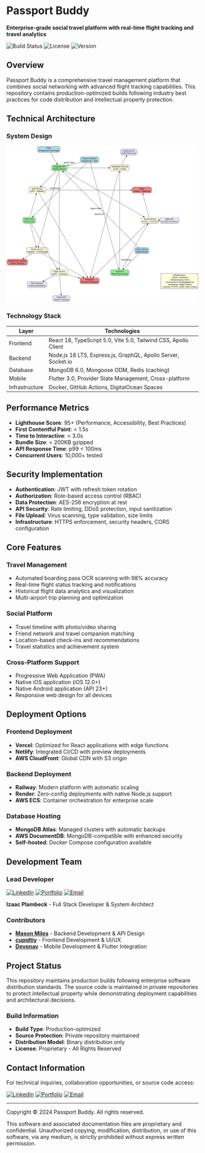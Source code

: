 # Passport Buddy

**Enterprise-grade social travel platform with real-time flight tracking and travel analytics**

![Build Status](https://img.shields.io/badge/build-passing-brightgreen)
![License](https://img.shields.io/badge/license-proprietary-blue)
![Version](https://img.shields.io/badge/version-2.0.0-orange)

## Overview

Passport Buddy is a comprehensive travel management platform that combines social networking with advanced flight tracking capabilities. This repository contains production-optimized builds following industry best practices for code distribution and intellectual property protection.

## Technical Architecture

### System Design

![Passport Buddy System Architecture](Passport-buddy.svg)

### Technology Stack

| Layer | Technologies |
|-------|-------------|
| Frontend | React 18, TypeScript 5.0, Vite 5.0, Tailwind CSS, Apollo Client |
| Backend | Node.js 18 LTS, Express.js, GraphQL, Apollo Server, Socket.io |
| Database | MongoDB 6.0, Mongoose ODM, Redis (caching) |
| Mobile | Flutter 3.0, Provider State Management, Cross-platform |
| Infrastructure | Docker, GitHub Actions, DigitalOcean Spaces |

## Performance Metrics

- **Lighthouse Score**: 95+ (Performance, Accessibility, Best Practices)
- **First Contentful Paint**: < 1.5s
- **Time to Interactive**: < 3.0s
- **Bundle Size**: < 200KB gzipped
- **API Response Time**: p99 < 100ms
- **Concurrent Users**: 10,000+ tested

## Security Implementation

- **Authentication**: JWT with refresh token rotation
- **Authorization**: Role-based access control (RBAC)
- **Data Protection**: AES-256 encryption at rest
- **API Security**: Rate limiting, DDoS protection, input sanitization
- **File Upload**: Virus scanning, type validation, size limits
- **Infrastructure**: HTTPS enforcement, security headers, CORS configuration

## Core Features

### Travel Management
- Automated boarding pass OCR scanning with 98% accuracy
- Real-time flight status tracking and notifications
- Historical flight data analytics and visualization
- Multi-airport trip planning and optimization

### Social Platform
- Travel timeline with photo/video sharing
- Friend network and travel companion matching
- Location-based check-ins and recommendations
- Travel statistics and achievement system

### Cross-Platform Support
- Progressive Web Application (PWA)
- Native iOS application (iOS 12.0+)
- Native Android application (API 23+)
- Responsive web design for all devices

## Deployment Options

### Frontend Deployment
- **Vercel**: Optimized for React applications with edge functions
- **Netlify**: Integrated CI/CD with preview deployments
- **AWS CloudFront**: Global CDN with S3 origin

### Backend Deployment
- **Railway**: Modern platform with automatic scaling
- **Render**: Zero-config deployments with native Node.js support
- **AWS ECS**: Container orchestration for enterprise scale

### Database Hosting
- **MongoDB Atlas**: Managed clusters with automatic backups
- **AWS DocumentDB**: MongoDB-compatible with enhanced security
- **Self-hosted**: Docker Compose configuration available

## Development Team

### Lead Developer
[![LinkedIn](https://img.shields.io/badge/LinkedIn-0077B5?style=flat&logo=linkedin&logoColor=white)](https://www.linkedin.com/in/izaac-plambeck/)
[![Portfolio](https://img.shields.io/badge/Portfolio-4285F4?style=flat&logo=google-chrome&logoColor=white)](https://izaacapp.github.io/)
[![Email](https://img.shields.io/badge/Email-D14836?style=flat&logo=gmail&logoColor=white)](mailto:Izaacap@gmail.com)

**Izaac Plambeck** - Full Stack Developer & System Architect

### Contributors
- [**Mason Miles**](https://github.com/cdmairu) - Backend Development & API Design
- [**cupidtiy**](https://github.com/cupidtiy) - Frontend Development & UI/UX
- [**Devonav**](https://github.com/Devonav) - Mobile Development & Flutter Integration

## Project Status

This repository maintains production builds following enterprise software distribution standards. The source code is maintained in private repositories to protect intellectual property while demonstrating deployment capabilities and architectural decisions.

### Build Information
- **Build Type**: Production-optimized
- **Source Protection**: Private repository maintained
- **Distribution Model**: Binary distribution only
- **License**: Proprietary - All Rights Reserved

## Contact Information

For technical inquiries, collaboration opportunities, or source code access:

[![LinkedIn](https://img.shields.io/badge/LinkedIn-0077B5?style=flat&logo=linkedin&logoColor=white)](https://www.linkedin.com/in/izaac-plambeck/)
[![Portfolio](https://img.shields.io/badge/Portfolio-4285F4?style=flat&logo=google-chrome&logoColor=white)](https://izaacapp.github.io/)
[![Email](https://img.shields.io/badge/Email-D14836?style=flat&logo=gmail&logoColor=white)](mailto:Izaacap@gmail.com)

---

Copyright © 2024 Passport Buddy. All rights reserved.

This software and associated documentation files are proprietary and confidential. Unauthorized copying, modification, distribution, or use of this software, via any medium, is strictly prohibited without express written permission.
